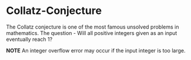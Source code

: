 # Collatz-Conjecture
The Collatz conjecture is one of the most famous unsolved problems in mathematics. The question - Will all positive integers given as an input eventually reach 1?

**NOTE**
An integer overflow error may occur if the input integer is too large.
